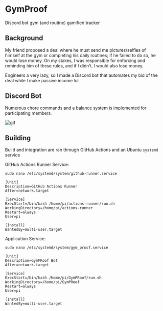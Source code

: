 # GymProof

Discord bot gym (and routine) gamified tracker

## Background

My friend proposed a deal where he must send me pictures/selfies of himself at the gym or completing his daily routines; if he failed to do so, he would lose money. On my stakes, I was responsible for enforcing and reminding him of these rules, and if I didn’t, I would also lose money.

Engineers a very lazy, so I made a Discord bot that automates my bid of the deal while I make passive income lol.

## Discord Bot

Numerous chore commands and a balance system is implemented for participating members.

![gif](/img/discord.gif)

## Building

Build and integration are ran through GitHub Actions and an Ubuntu `systemd` service 

GitHub Actions Runner Service:

`sudo nano /etc/systemd/system/github-runner.service`
```
[Unit]
Description=GitHub Actions Runner
After=network.target

[Service]
ExecStart=/bin/bash /home/pi/actions-runner/run.sh
WorkingDirectory=/home/pi/actions-runner
Restart=always
User=pi

[Install]
WantedBy=multi-user.target
```

Application Service:

`sudo nano /etc/systemd/system/gym_proof.service`
```
[Unit]
Description=GymPRoof Bot
After=network.target

[Service]
ExecStart=/bin/bash /home/pi/GymPRoof/run.sh
WorkingDirectory=/home/pi/GymPRoof
Restart=always
User=pi

[Install]
WantedBy=multi-user.target
```